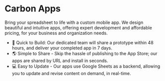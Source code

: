 # Carbon Apps

Bring your spreadsheet to life with a custom mobile app. We design beautiful and intuitive apps, offering expert development and affordable pricing, for your business and organization needs.

- :rocket: Quick to Build: Our dedicated team will share a prototype within 48 hours, and deliver your completed app in 7 days.
- :earth_americas: Simple to Share - Skip the hassle of publishing to the App Store; our apps are shared by URL and install in seconds.
- :computer: Easy to Update - Our apps use Google Sheets as a backend, allowing you to update and revise content on demand, in real-time.
